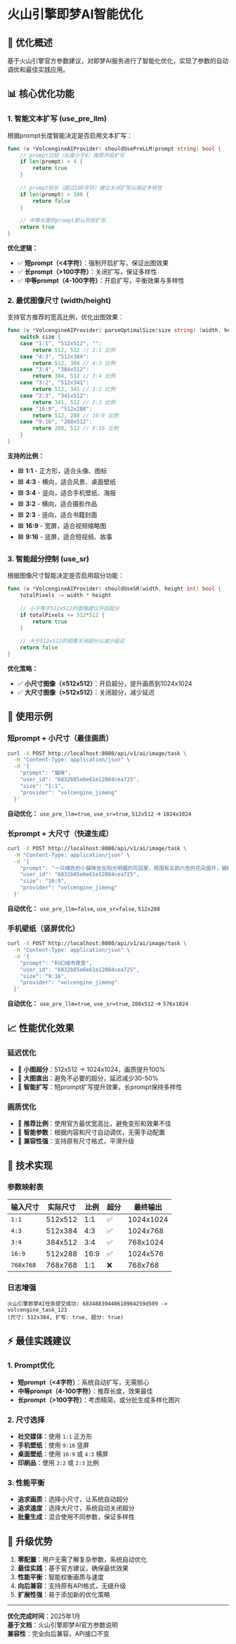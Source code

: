 # 火山引擎即梦AI智能优化

## 🎯 **优化概述**

基于火山引擎官方参数建议，对即梦AI服务进行了智能化优化，实现了参数的自动调优和最佳实践应用。

## 📊 **核心优化功能**

### 1. **智能文本扩写 (use_pre_llm)**

根据prompt长度智能决定是否启用文本扩写：

```go
func (v *VolcengineAIProvider) shouldUsePreLLM(prompt string) bool {
    // prompt过短（长度小于4）推荐开启扩写
    if len(prompt) < 4 {
        return true
    }
    
    // prompt较长（超过100字符）建议关闭扩写以保证多样性
    if len(prompt) > 100 {
        return false
    }
    
    // 中等长度的prompt默认开启扩写
    return true
}
```

**优化逻辑：**
- ✅ **短prompt（<4字符）**：强制开启扩写，保证出图效果
- ✅ **长prompt（>100字符）**：关闭扩写，保证多样性
- ✅ **中等prompt（4-100字符）**：开启扩写，平衡效果与多样性

### 2. **最优图像尺寸 (width/height)**

支持官方推荐的宽高比例，优化出图效果：

```go
func (v *VolcengineAIProvider) parseOptimalSize(size string) (width, height int) {
    switch size {
    case "1:1", "512x512", "":
        return 512, 512 // 1:1 比例
    case "4:3", "512x384":
        return 512, 384 // 4:3 比例
    case "3:4", "384x512":
        return 384, 512 // 3:4 比例
    case "3:2", "512x341":
        return 512, 341 // 3:2 比例
    case "2:3", "341x512":
        return 341, 512 // 2:3 比例
    case "16:9", "512x288":
        return 512, 288 // 16:9 比例
    case "9:16", "288x512":
        return 288, 512 // 9:16 比例
    }
}
```

**支持的比例：**
- 🟦 **1:1** - 正方形，适合头像、图标
- 🟦 **4:3** - 横向，适合风景、桌面壁纸
- 🟦 **3:4** - 竖向，适合手机壁纸、海报
- 🟦 **3:2** - 横向，适合摄影作品
- 🟦 **2:3** - 竖向，适合书籍封面
- 🟦 **16:9** - 宽屏，适合视频缩略图
- 🟦 **9:16** - 竖屏，适合短视频、故事

### 3. **智能超分控制 (use_sr)**

根据图像尺寸智能决定是否启用超分功能：

```go
func (v *VolcengineAIProvider) shouldUseSR(width, height int) bool {
    totalPixels := width * height
    
    // 小于等于512x512的图像建议开启超分
    if totalPixels <= 512*512 {
        return true
    }
    
    // 大于512x512的图像关闭超分以减少延迟
    return false
}
```

**优化策略：**
- ✅ **小尺寸图像（≤512x512）**：开启超分，提升画质到1024x1024
- ✅ **大尺寸图像（>512x512）**：关闭超分，减少延迟

## 🎨 **使用示例**

### 短prompt + 小尺寸（最佳画质）
```bash
curl -X POST http://localhost:8080/api/v1/ai/image/task \
  -H "Content-Type: application/json" \
  -d '{
    "prompt": "猫咪",
    "user_id": "6832b85e6e61e12084cea725",
    "size": "1:1",
    "provider": "volcengine_jimeng"
  }'
```
**自动优化：** `use_pre_llm=true`, `use_sr=true`, `512x512` → `1024x1024`

### 长prompt + 大尺寸（快速生成）
```bash
curl -X POST http://localhost:8080/api/v1/ai/image/task \
  -H "Content-Type: application/json" \
  -d '{
    "prompt": "一只橘色的小猫咪坐在阳光明媚的花园里，周围有五颜六色的花朵盛开，蝴蝶在花丛中飞舞，背景是蓝天白云，整个画面充满了春天的生机与活力",
    "user_id": "6832b85e6e61e12084cea725",
    "size": "16:9",
    "provider": "volcengine_jimeng"
  }'
```
**自动优化：** `use_pre_llm=false`, `use_sr=false`, `512x288`

### 手机壁纸（竖屏优化）
```bash
curl -X POST http://localhost:8080/api/v1/ai/image/task \
  -H "Content-Type: application/json" \
  -d '{
    "prompt": "科幻城市夜景",
    "user_id": "6832b85e6e61e12084cea725",
    "size": "9:16",
    "provider": "volcengine_jimeng"
  }'
```
**自动优化：** `use_pre_llm=true`, `use_sr=true`, `288x512` → `576x1024`

## 📈 **性能优化效果**

### 延迟优化
- 🚀 **小图超分**：512x512 → 1024x1024，画质提升100%
- 🚀 **大图直出**：避免不必要的超分，延迟减少30-50%
- 🚀 **智能扩写**：短prompt扩写提升效果，长prompt保持多样性

### 画质优化
- 🎨 **推荐比例**：使用官方最优宽高比，避免变形和效果不佳
- 🎨 **智能参数**：根据内容和尺寸自动调优，无需手动配置
- 🎨 **兼容性强**：支持原有尺寸格式，平滑升级

## 🔧 **技术实现**

### 参数映射表

| 输入尺寸 | 实际尺寸 | 比例 | 超分 | 最终输出 |
|----------|----------|------|------|----------|
| `1:1` | 512x512 | 1:1 | ✅ | 1024x1024 |
| `4:3` | 512x384 | 4:3 | ✅ | 1024x768 |
| `3:4` | 384x512 | 3:4 | ✅ | 768x1024 |
| `16:9` | 512x288 | 16:9 | ✅ | 1024x576 |
| `768x768` | 768x768 | 1:1 | ❌ | 768x768 |

### 日志增强
```
火山引擎即梦AI任务提交成功: 68348839440618964259d589 -> volcengine_task_123 
(尺寸: 512x384, 扩写: true, 超分: true)
```

## ⚡ **最佳实践建议**

### 1. **Prompt优化**
- **短prompt（<4字符）**：系统自动扩写，无需担心
- **中等prompt（4-100字符）**：推荐长度，效果最佳
- **长prompt（>100字符）**：考虑精简，或分批生成多样化图片

### 2. **尺寸选择**
- **社交媒体**：使用 `1:1` 正方形
- **手机壁纸**：使用 `9:16` 竖屏
- **桌面壁纸**：使用 `16:9` 或 `4:3` 横屏
- **印刷品**：使用 `3:2` 或 `2:3` 比例

### 3. **性能平衡**
- **追求画质**：选择小尺寸，让系统自动超分
- **追求速度**：选择大尺寸，系统自动关闭超分
- **批量生成**：混合使用不同参数，保证多样性

## 🎯 **升级优势**

1. **零配置**：用户无需了解复杂参数，系统自动优化
2. **最佳实践**：基于官方建议，确保最优效果
3. **性能平衡**：智能权衡画质与速度
4. **向后兼容**：支持原有API格式，无缝升级
5. **扩展性强**：易于添加新的优化策略

---

**优化完成时间**：2025年1月  
**基于文档**：火山引擎即梦AI官方参数说明  
**兼容性**：完全向后兼容，API接口不变 